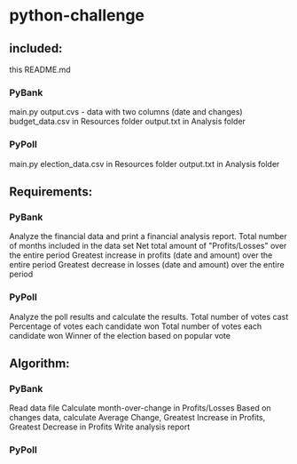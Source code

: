 # python-challenge
 
## included:
this README.md

### PyBank
main.py
output.cvs - data with two columns (date and changes)
budget_data.csv in Resources folder
output.txt in Analysis folder

### PyPoll
main.py
election_data.csv in Resources folder
output.txt in Analysis folder

## Requirements:

### PyBank
Analyze the financial data and print a financial analysis report.
Total number of months included in the data set
Net total amount of "Profits/Losses" over the entire period
Greatest increase in profits (date and amount) over the entire period
Greatest decrease in losses (date and amount) over the entire period

### PyPoll
Analyze the poll results and calculate the results.
Total number of votes cast
Percentage of votes each candidate won
Total number of votes each candidate won
Winner of the election based on popular vote

## Algorithm:
### PyBank
Read data file
Calculate month-over-change in Profits/Losses
Based on changes data, calculate Average Change, Greatest Increase in Profits, Greatest Decrease in Profits
Write analysis report
### PyPoll

